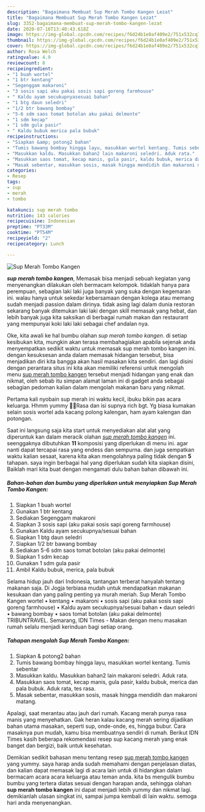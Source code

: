 ```yaml
---
description: "Bagaimana Membuat Sup Merah Tombo Kangen Lezat"
title: "Bagaimana Membuat Sup Merah Tombo Kangen Lezat"
slug: 3352-bagaimana-membuat-sup-merah-tombo-kangen-lezat
date: 2020-07-16T13:40:43.618Z
image: https://img-global.cpcdn.com/recipes/f6d24b1e0af409e2/751x532cq70/sup-merah-tombo-kangen-foto-resep-utama.jpg
thumbnail: https://img-global.cpcdn.com/recipes/f6d24b1e0af409e2/751x532cq70/sup-merah-tombo-kangen-foto-resep-utama.jpg
cover: https://img-global.cpcdn.com/recipes/f6d24b1e0af409e2/751x532cq70/sup-merah-tombo-kangen-foto-resep-utama.jpg
author: Rosa Welch
ratingvalue: 4.9
reviewcount: 8
recipeingredient:
- "1 buah wortel"
- "1 btr kentang"
- "Segenggam makaroni"
- "3 sosis sapi aku pakai sosis sapi goreng farmhouse"
- " Kaldu ayam secukupnyasesuai bahan"
- "1 btg daun seledri"
- "1/2 btr bawang bombay"
- "5-6 sdm saos tomat botolan aku pakai delmonte"
- "1 sdm kecap"
- "1 sdm gula pasir"
- " Kaldu bubuk merica pala bubuk"
recipeinstructions:
- "Siapkan &amp; potong2 bahan"
- "Tumis bawang bombay hingga layu, masukkan wortel kentang. Tumis sebentar"
- "Masukkan kaldu. Masukkan bahan2 lain makaroni seledri. Aduk rata."
- "Masukkan saos tomat, kecap manis, gula pasir, kaldu bubuk, merica dan pala bubuk. Aduk rata, tes rasa."
- "Masak sebentar, masukkan sosis, masak hingga mendidih dan makaroni matang."
categories:
- Resep
tags:
- sup
- merah
- tombo

katakunci: sup merah tombo 
nutrition: 143 calories
recipecuisine: Indonesian
preptime: "PT33M"
cooktime: "PT54M"
recipeyield: "2"
recipecategory: Lunch

---
```



![Sup Merah Tombo Kangen](https://img-global.cpcdn.com/recipes/f6d24b1e0af409e2/751x532cq70/sup-merah-tombo-kangen-foto-resep-utama.jpg)

<b><i>sup merah tombo kangen</i></b>, Memasak bisa menjadi sebuah kegiatan yang menyenangkan dilakukan oleh bermacam kelompok. tidaklah hanya para perempuan, sebagian laki laki juga banyak yang suka dengan kegemaran ini. walau hanya untuk sekedar kebersamaan dengan kolega atau memang sudah menjadi passion dalam dirinya. tidak asing lagi dalam dunia restoran sekarang banyak ditemukan laki laki dengan skill memasak yang hebat, dan lebih banyak juga kita saksikan di berbagai rumah makan dan restaurant yang mempunyai koki laki laki sebagai chef andalan nya.

Oke, kita awali ke hal bumbu olahan <i>sup merah tombo kangen</i>. di setiap kesibukan kita, mungkin akan terasa membahagiakan apabila sejenak anda menyempatkan sedikit waktu untuk memasak sup merah tombo kangen ini. dengan kesuksesan anda dalam memasak hidangan tersebut, bisa menjadikan diri kita bangga akan hasil masakan kita sendiri. dan lagi disini dengan perantara situs ini kita akan memiliki referensi untuk mengolah menu <u>sup merah tombo kangen</u> tersebut menjadi hidangan yang enak dan nikmat, oleh sebab itu simpan alamat laman ini di gadget anda sebagai sebagian pedoman kalian dalam mengolah makanan baru yang nikmat.

Pertama kali nyobain sup merah ini waktu kecil, ibuku bikin pas acara keluarga. Hhmm yummy 👌🏻Rasa dan isi supnya rich bgt. Yg biasa kumakan selain sosis wortel ada kacang polong kalengan, ham ayam kalengan dan potongan.


Saat ini langsung saja kita start untuk menyediakan alat alat yang diperuntuk kan dalam meracik olahan <u><i>sup merah tombo kangen</i></u> ini. seenggaknya dibutuhkan <b>11</b> komposisi yang diperlukan di menu ini. agar nanti dapat tercapai rasa yang endess dan sempurna. dan juga sempatkan waktu kalian sesaat, karena kita akan mengolahnya paling tidak dengan <b>5</b> tahapan. saya ingin berbagai hal yang diperlukan sudah kita siapkan disini, Baiklah mari kita buat dengan mengamati dulu bahan bahan dibawah ini.

<!--inarticleads1-->

##### Bahan-bahan dan bumbu yang diperlukan untuk menyiapkan Sup Merah Tombo Kangen:

1. Siapkan 1 buah wortel
1. Gunakan 1 btr kentang
1. Sediakan Segenggam makaroni
1. Siapkan 3 sosis sapi (aku pakai sosis sapi goreng farmhouse)
1. Gunakan  Kaldu ayam secukupnya/sesuai bahan
1. Siapkan 1 btg daun seledri
1. Siapkan 1/2 btr bawang bombay
1. Sediakan 5-6 sdm saos tomat botolan (aku pakai delmonte)
1. Siapkan 1 sdm kecap
1. Gunakan 1 sdm gula pasir
1. Ambil  Kaldu bubuk, merica, pala bubuk


Selama hidup jauh dari Indonesia, tantangan terberat hanyalah tentang makanan saja. Di Jogja terbiasa mudah untuk mendapatkan makanan kesukaan dan yang paling penting ya murah meriah. Sup Merah Tombo Kangen wortel • kentang • makaroni • sosis sapi (aku pakai sosis sapi goreng farmhouse) • Kaldu ayam secukupnya/sesuai bahan • daun seledri • bawang bombay • saos tomat botolan (aku pakai delmonte) TRIBUNTRAVEL. Semarang, IDN Times - Makan dengan menu masakan rumah selalu menjadi kerinduan bagi setiap orang. 

<!--inarticleads2-->

##### Tahapan mengolah Sup Merah Tombo Kangen:

1. Siapkan &amp; potong2 bahan
1. Tumis bawang bombay hingga layu, masukkan wortel kentang. Tumis sebentar
1. Masukkan kaldu. Masukkan bahan2 lain makaroni seledri. Aduk rata.
1. Masukkan saos tomat, kecap manis, gula pasir, kaldu bubuk, merica dan pala bubuk. Aduk rata, tes rasa.
1. Masak sebentar, masukkan sosis, masak hingga mendidih dan makaroni matang.


Apalagi, saat merantau atau jauh dari rumah. Kacang merah punya rasa manis yang menyehatkan. Gak heran kalau kacang merah sering dijadikan bahan utama masakan, seperti sup, onde-onde, es, hingga bubur. Cara masaknya pun mudah, kamu bisa membuatnya sendiri di rumah. Berikut IDN Times kasih beberapa rekomendasi resep sup kacang merah yang enak banget dan bergizi, baik untuk kesehatan. 

Demikian sedikit bahasan menu tentang resep <u>sup merah tombo kangen</u> yang yummy. saya harap anda sudah memahami dengan penjelasan diatas, dan kalian dapat memasak lagi di acara lain untuk di hidangkan dalam bermacam acara acara keluarga atau teman anda. kita bs mengulik bumbu bumbu yang tertera diatas sesuai dengan harapan anda, sehingga olahan <b>sup merah tombo kangen</b> ini dapat menjadi lebih yummy dan nikmat lagi. demikianlah ulasan singkat ini, sampai jumpa kembali di lain waktu. semoga hari anda menyenangkan.
